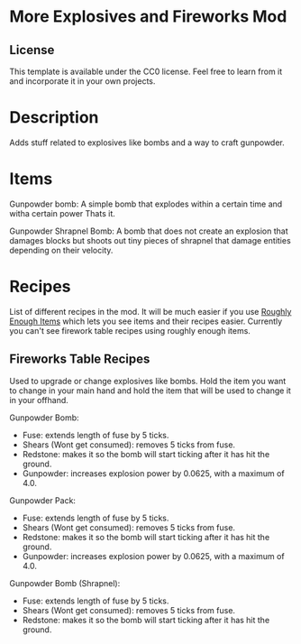 # More Explosives and Fireworks Mod

## License

This template is available under the CC0 license. Feel free to learn from it and incorporate it in your own projects.

# Description

Adds stuff related to explosives like bombs and a way to craft gunpowder.

# Items

Gunpowder bomb:
  A simple bomb that explodes within a certain time and witha certain power
  Thats it.

Gunpowder Shrapnel Bomb:
  A bomb that does not create an explosion that damages blocks but shoots out tiny pieces of shrapnel that damage
  entities depending on their velocity.

# Recipes

List of different recipes in the mod.
It will be much easier if you use [Roughly Enough Items](https://www.curseforge.com/minecraft/mc-mods/roughly-enough-items) which lets you see items and their recipes easier. Currently you can't see firework table recipes using roughly enough items.

## Fireworks Table Recipes
Used to upgrade or change explosives like bombs.
Hold the item you want to change in your main hand
and hold the item that will be used to change it in your offhand.

Gunpowder Bomb: 
  - Fuse: extends length of fuse by 5 ticks.
  - Shears (Wont get consumed): removes 5 ticks from fuse.
  - Redstone: makes it so the bomb will start ticking after it has hit the ground.
  - Gunpowder: increases explosion power by 0.0625, with a maximum of 4.0.

Gunpowder Pack: 
  - Fuse: extends length of fuse by 5 ticks.
  - Shears (Wont get consumed): removes 5 ticks from fuse.
  - Redstone: makes it so the bomb will start ticking after it has hit the ground.
  - Gunpowder: increases explosion power by 0.0625, with a maximum of 4.0.

Gunpowder Bomb (Shrapnel): 
  - Fuse: extends length of fuse by 5 ticks.
  - Shears (Wont get consumed): removes 5 ticks from fuse.
  - Redstone: makes it so the bomb will start ticking after it has hit the ground.

